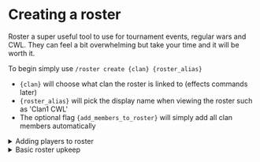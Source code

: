 # Creating a roster

Roster a super useful tool to use for tournament events, regular wars and CWL. They can feel a bit overwhelming but take your time and it will be worth it.

To begin simply use `/roster create {clan} {roster_alias}`

* `{clan}` will choose what clan the roster is linked to (effects commands later)
* `{roster_alias}` will pick the display name when viewing the roster such as 'Clan1 CWL'
* The optional flag `{add_members_to_roster}` will simply add all clan members automatically

<details>

<summary>Adding players to roster</summary>

1. The first way is by using `/roster add-player {roster} {player}.`\
   This is an easy way to add a single person onto a roster. The optional flag `{sub}` will just display them as a sub upon viewing.
2. The second way is by using a nifty command called `/roster signup`.\
   This allows members to simply press a button to sign themselves onto the roster, and remove themselves. This also gives a couple buttons to edit the rosters as an admin which can be done with commands also. (bellow shows how this looks on discord)

![](<../.gitbook/assets/Screenshot 2023-09-09 at 19.30.54.png>)![](<../.gitbook/assets/Screenshot 2023-09-09 at 19.31.15.png>)

</details>

<details>

<summary>Basic roster upkeep</summary>

#### All use the `{roster}` flag for the name

* `/roster post` displays the roster in an embed
* `/roster clear` removes all members that have been added useful for reusing roster setups
* `/roster refresh` refresh data displayed in the roster
* `/roster remove` to remove a player (done via an interactive drop down menu)
* `/roster move` can move a player from one roster to another without having to use the remove and add (done via an interactive drop down menu)

</details>
